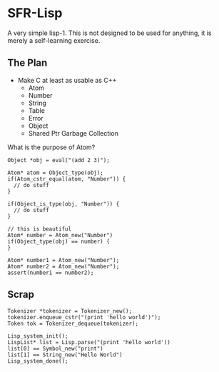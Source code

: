 # SFR-Lisp


A very simple lisp-1. This is not designed to be
used for anything, it is merely a self-learning exercise.

## The Plan

- Make C at least as usable as C++
  - Atom
  - Number
  - String
  - Table
  - Error
  - Object
  - Shared Ptr Garbage Collection


What is the purpose of Atom?

```
Object *obj = eval("(add 2 3)");

Atom* atom = Object_type(obj);
if(Atom_cstr_equal(atom, "Number")) {
  // do stuff
}

if(Object_is_type(obj, "Number")) {
  // do stuff
}

// this is beautiful
Atom* number = Atom_new("Number")
if(Object_type(obj) == number) {
}

Atom* number1 = Atom_new("Number");
Atom* number2 = Atom_new("Number");
assert(number1 == number2);
```

## Scrap

```
Tokenizer *tokenizer = Tokenizer_new();
tokenizer.enqueue_cstr("(print 'hello world')");
Token tok = Tokenizer_dequeue(tokenizer);
```

```
Lisp_system_init();
LispList* list = Lisp.parse("(print 'hello world'))
list[0] == Symbol_new("print")
list[1] == String_new("Hello World") 
Lisp_system_done();
```

